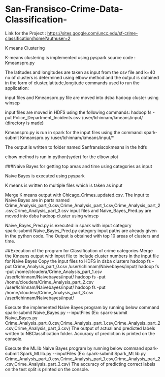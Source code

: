 # San-Fransisco-Crime-Data-Classification-
Link for the Project : https://sites.google.com/uncc.edu/sf-crime-classification/home?authuser=2

K means Clustering

 K-means clustering is implemented using pyspark
source code : Kmeanspro.py 

The latitudes and longitudes are taken as input from the csv file and k=40 no of clusters is determined using elbow method and the output is obtained in the form of cluster,latitude,longitude 
 commands used to run the application:

 input files and Kmeanspro.py file are moved into  dsba hadoop cluster using winscp 
	
 input files are moved in HDFS using the following commands:
	hadoop fs -put Police_Department_Incidents.csv /user/lchinnam/kmeans/input/ (directory is made)
	
  Kmeanspro.py is run in spark for the input files using the command:
	spark-submit Kmeanspro.py /user/lchinnam/kmeans/input/*

 The output is written to folder named Sanfransiscokmeans in the hdfs 
 
 elbow method is run in python(syder) for the elbow plot
        

###Naive Bayes for getting top areas and time using categories as input

 Naive Bayes is executed using pyspark

K means is written to multiple files which is taken as input 

 Merge K means output with Chicago_Crimes_updated.csv. 
 The input to Naive Bayes are in parts named Crime_Analysis_part_0.csv,Crime_Analysis_part_1.csv,Crime_Analysis_part_2.csv,Crime_Analysis_part_3.csv
input files and Naive_Bayes_Pred.py are moved into  dsba hadoop cluster using winscp
	
	
Naive_Bayes_Pred.py is executed in spark with input category  
	spark-submit Naive_Bayes_Pred.py category 
input paths are already given in the python code.
The Output is obtained with top 10 areas of clusters  and time.



##Execution of the program for Classification of crime categories
   Merge the Kmeans output with input file to include cluster numbers in the input file for Naive Bayes
   Copy the input files to HDFS in dsba clusters
		hadoop fs -put Crime_Analysis_part_0.csv /user/lchinnam/Naivebayes/input/
		hadoop fs -put /home/cloudera/Crime_Analysis_part_1.csv /user/lchinnam/Naivebayes/input/
		hadoop fs -put /home/cloudera/Crime_Analysis_part_2.csv /user/lchinnam/Naivebayes/input/
		hadoop fs -put /home/cloudera/Crime_Analysis_part_3.csv /user/lchinnam/Naivebayes/input/
		
   Execute the implemented Naive Bayes program by running below command
		spark-submit Naive_Bayes.py --inputFiles
		(Ex: spark-submit Naive_Bayes.py Crime_Analysis_part_0.csv,Crime_Analysis_part_1.csv,Crime_Analysis_part_2.csv,Crime_Analysis_part_3.csv)
	The output of actual and predicted labels written to NBClassification folder. Accuracy of prediction is printed on the console.
   
   Execute the MLlib Naive Bayes program by running below command
		spark-submit Spark_MLlib.py --inputFiles
		(Ex: spark-submit Spark_MLlib.py Crime_Analysis_part_0.csv,Crime_Analysis_part_1.csv,Crime_Analysis_part_2.csv,Crime_Analysis_part_3.csv)
	The accuracy of predicting correct labels on the test split is printed on the console.
